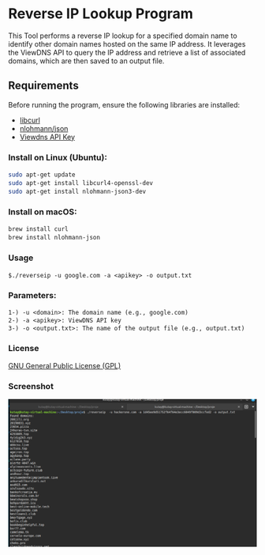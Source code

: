 # Reverse IP Lookup Program

This Tool performs a reverse IP lookup for a specified domain name to identify other domain names hosted on the same IP address. It leverages the ViewDNS API to query the IP address and retrieve a list of associated domains, which are then saved to an output file.

## Requirements

Before running the program, ensure the following libraries are installed:

- [libcurl](https://curl.haxx.se/libcurl/)
- [nlohmann/json](https://github.com/nlohmann/json)
- [Viewdns API Key](https://viewdns.info/)

### Install on Linux (Ubuntu):
```bash
sudo apt-get update
sudo apt-get install libcurl4-openssl-dev
sudo apt-get install nlohmann-json3-dev
```

### Install on macOS:

```bash
brew install curl
brew install nlohmann-json


```

### Usage
`$./reverseip -u google.com -a <apikey> -o output.txt `


### Parameters:

```
1-) -u <domain>: The domain name (e.g., google.com)
2-) -a <apikey>: ViewDNS API key
3-) -o <output.txt>: The name of the output file (e.g., output.txt)
```
### License

[GNU General Public License (GPL)](https://github.com/MorphyKutay/Reverse-IP-Lookup/blob/main/LICENSE)

### Screenshot

![screen](https://github.com/MorphyKutay/Reverse-IP-Lookup/blob/main/reverse.png)


